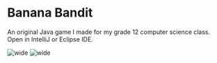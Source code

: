 # Banana Bandit
An original Java game I made for my grade 12 computer science class. Open in IntelliJ or Eclipse IDE.


![wide](https://user-images.githubusercontent.com/49313072/73988574-14c5cb00-4911-11ea-9ae1-a672ccd55917.jpeg)
![wide](https://user-images.githubusercontent.com/49313072/73988566-11324400-4911-11ea-8471-469195f2aaf7.jpeg)
